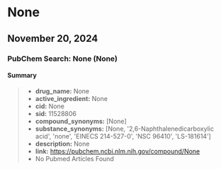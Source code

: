 # None
## November 20, 2024

### PubChem Search: None (None)

#### Summary

> * **drug_name:** None
> * **active_ingredient:** None
> * **cid:** None
> * **sid:** 11528806
> * **compound_synonyms:** [None]
> * **substance_synonyms:** [None, '2,6-Naphthalenedicarboxylic acid', 'none', 'EINECS 214-527-0', 'NSC 96410', 'LS-181614']
> * **description:** None
> * **link:** https://pubchem.ncbi.nlm.nih.gov/compound/None
> * No Pubmed Articles Found
